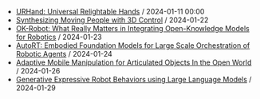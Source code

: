 - [URHand: Universal Relightable Hands](https://github.com/deep-diver/hf-daily-paper-newsletter/blob/main/archive/1/2024-01-11+URHand%3A+Universal+Relightable+Hands.yaml) / 2024-01-11 00:00
- [Synthesizing Moving People with 3D Control](https://github.com/deep-diver/hf-daily-paper-newsletter/blob/main/archive/7/2024-01-22+Synthesizing+Moving+People+with+3D+Control.yaml) / 2024-01-22
- [OK-Robot: What Really Matters in Integrating Open-Knowledge Models for Robotics](https://github.com/deep-diver/hf-daily-paper-newsletter/blob/main/archive/8/2024-01-23+OK-Robot%3A+What+Really+Matters+in+Integrating+Open-Knowledge+Models+for+Robotics.yaml) / 2024-01-23
- [AutoRT: Embodied Foundation Models for Large Scale Orchestration of Robotic Agents](https://github.com/deep-diver/hf-daily-paper-newsletter/blob/main/archive/9/2024-01-24+AutoRT%3A+Embodied+Foundation+Models+for+Large+Scale+Orchestration+of+Robotic+Agents.yaml) / 2024-01-24
- [Adaptive Mobile Manipulation for Articulated Objects In the Open World](https://github.com/deep-diver/hf-daily-paper-newsletter/blob/main/archive/11/2024-01-26+Adaptive+Mobile+Manipulation+for+Articulated+Objects+In+the+Open+World.yaml) / 2024-01-26
- [Generative Expressive Robot Behaviors using Large Language Models](https://github.com/deep-diver/hf-daily-paper-newsletter/blob/main/archive/12/2024-01-29+Generative+Expressive+Robot+Behaviors+using+Large+Language+Models.yaml) / 2024-01-29
